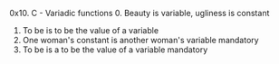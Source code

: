 0x10. C - Variadic functions
0. Beauty is variable, ugliness is constant
1. To be is to be the value of a variable
2. One woman's constant is another woman's variable
mandatory
3. To be is a to be the value of a variable
mandatory
